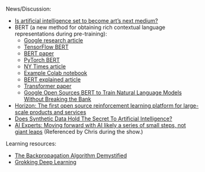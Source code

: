 News/Discussion:

- [Is artificial intelligence set to become art’s next medium?](https://www.christies.com/features/A-collaboration-between-two-artists-one-human-one-a-machine-9332-1.aspx)
- BERT (a new method for obtaining rich contextual language representations during pre-training):
    - [Google research article](https://ai.googleblog.com/2018/11/open-sourcing-bert-state-of-art-pre.html)
    - [TensorFlow BERT](https://github.com/google-research/bert)
    - [BERT paper](https://arxiv.org/abs/1810.04805)
    - [PyTorch BERT](https://github.com/huggingface/pytorch-pretrained-BERT)
    - [NY Times article](https://www.nytimes.com/2018/11/18/technology/artificial-intelligence-language.html)
    - [Example Colab notebook](https://colab.research.google.com/github/tensorflow/tpu/blob/master/tools/colab/bert_finetuning_with_cloud_tpus.ipynb)
    - [BERT explained article](https://towardsdatascience.com/bert-explained-state-of-the-art-language-model-for-nlp-f8b21a9b6270)
    - [Transformer paper](https://arxiv.org/pdf/1706.03762.pdf)
    - [Google Open Sources BERT to Train Natural Language Models Without Breaking the Bank](https://towardsdatascience.com/google-open-sources-bert-to-train-natural-language-models-without-breaking-the-bank-813ef38018fc)
- [Horizon: The first open source reinforcement learning platform for large-scale products and services](https://code.fb.com/ml-applications/horizon)
- [Does Synthetic Data Hold The Secret To Artificial Intelligence?](https://www.7wdata.be/business-leadership/does-synthetic-data-hold-the-secret-to-artificial-intelligence)
- [AI Experts: Moving forward with AI likely a series of small steps, not giant leaps](https://blogs.thomsonreuters.com/answerson/moving-forward-with-ai-likely-a-series-of-small-steps-not-giant-leaps)  (Referenced by Chris during the show.)

Learning resources:

- [The Backpropagation Algorithm Demystified](https://medium.com/@nathaliejeans7/the-backpropagation-algorithm-demystified-41b705229727)
- [Grokking Deep Learning](https://github.com/iamtrask/Grokking-Deep-Learning)